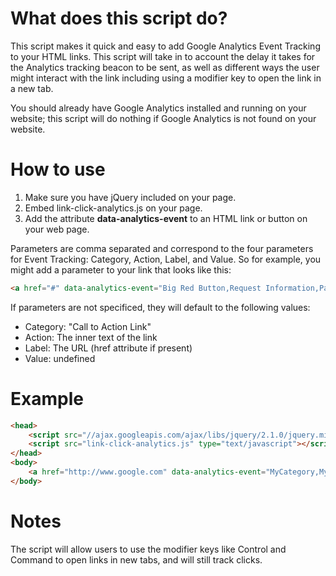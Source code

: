 # What does this script do?

This script makes it quick and easy to add Google Analytics Event Tracking to your HTML links. This script will take in to account the delay it takes for the Analytics tracking beacon to be sent, as well as different ways the user might interact with the link including using a modifier key to open the link in a new tab. 

You should already have Google Analytics installed and running on your website; this script will do nothing if Google Analytics is not found on your website. 

# How to use

1. Make sure you have jQuery included on your page. 
2. Embed link-click-analytics.js on your page. 
3. Add the attribute **data-analytics-event** to an HTML link or button on your web page.

Parameters are comma separated and correspond to the four parameters for Event Tracking: Category, Action, Label, and Value. So for example, you might add a parameter to your link that looks like this: 

```html
<a href="#" data-analytics-event="Big Red Button,Request Information,Page Footer">Click here</a>
```

If parameters are not specificed, they will default to the following values:

- Category: "Call to Action Link"
- Action: The inner text of the link
- Label: The URL (href attribute if present)
- Value: undefined


# Example

```html
<head>
	<script src="//ajax.googleapis.com/ajax/libs/jquery/2.1.0/jquery.min.js" type="text/javascript"></script>
	<script src="link-click-analytics.js" type="text/javascript"></script>
</head>
<body>
	<a href="http://www.google.com" data-analytics-event="MyCategory,MyAction,MyLabel,10">Buy my product!</a>
</body>
```

# Notes

The script will allow users to use the modifier keys like Control and Command to open links in new tabs, and will still track clicks. 
